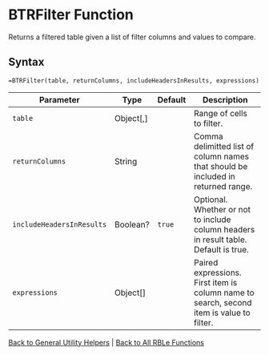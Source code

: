 # BTRFilter Function

Returns a filtered table given a list of filter columns and values to compare.

## Syntax

```excel
=BTRFilter(table, returnColumns, includeHeadersInResults, expressions)
```

Parameter | Type | Default | Description
---|---|---|---
`table` | Object[,] |  | Range of cells to filter.
`returnColumns` | String |  | Comma delimitted list of column names that should be included in returned range.
`includeHeadersInResults` | Boolean? | `true` | Optional.  Whether or not to include column headers in result table. Default is true.
`expressions` | Object[] |  | Paired expressions.  First item is column name to search, second item is value to filter.

[Back to General Utility Helpers](Readme.md) | [Back to All RBLe Functions](/RBLe/Readme.md#function-documentation)